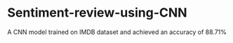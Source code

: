 # Sentiment-review-using-CNN
A CNN model trained on IMDB dataset and achieved an accuracy of 88.71%
